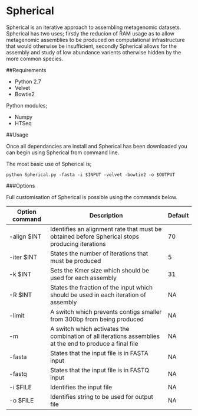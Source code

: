 # Spherical

Spherical is an iterative approach to assembling metagenomic datasets. Spherical has two uses; firstly the reducion of RAM usage as to allow metagenomic assemblies to be produced on computational infrastructure that would otherwise be insufficient, secondly Spherical allows for the assembly and study of low abundance varients otherwise hidden by the more common species.



##Requirements

- Python 2.7
- Velvet
- Bowtie2

Python modules;
- Numpy
- HTSeq



##Usage

Once all dependancies are install and Spherical has been downloaded you can begin using Spherical from command line.

The most basic use of Spherical is;
```
python Spherical.py -fasta -i $INPUT -velvet -bowtie2 -o $OUTPUT

```

###Options

Full customisation of Spherical is possible using the commands below.

| Option command| Description                                                                                              | Default |
| ------------- | -------------------------------------------------------------------------------------------------------- | ------- |
|-align $INT    | Identifies an alignment rate that must be obtained before Spherical stops producing iterations           | 70      |
| -iter $INT    | States the number of iterations that must be produced                                                    | 5       |
| -k $INT       | Sets the Kmer size which should be used for each assembly                                                | 31      |
| -R $INT       | States the fraction of the input which should be used in each iteration of assembly                      | NA      |
| -limit        | A switch which prevents contigs smaller from 300bp from being produced                                   | NA      |
| -m            | A switch which activates the combination of all iterations assemblies at the end to produce a final file | NA      |
| -fasta        | States that the input file is in FASTA input                                                             | NA      |
| -fastq        | States that the input file is in FASTQ input                                                             | NA      |
| -i  $FILE     | Identifies the input file                                                                                | NA      |
| -o $FILE      | Identifies string to be used for output file                                                             | NA      |





